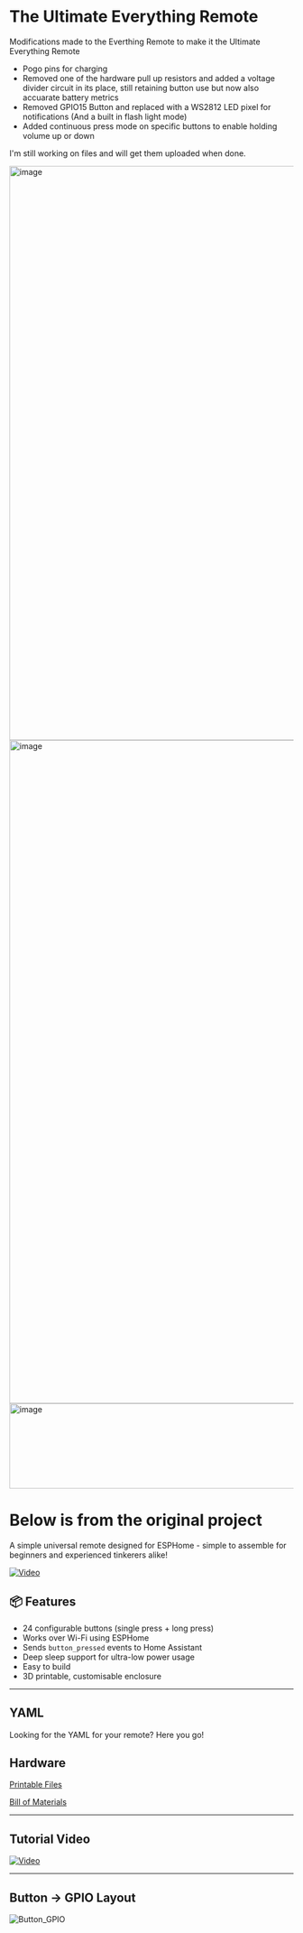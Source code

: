 # The Ultimate Everything Remote

Modifications made to the Everthing Remote to make it the Ultimate Everything Remote
- Pogo pins for charging
- Removed one of the hardware pull up resistors and added a voltage divider circuit in its place, still retaining button use but now also accuarate battery metrics
- Removed GPIO15 Button and replaced with a WS2812 LED pixel for notifications (And a built in flash light mode)
- Added continuous press mode on specific buttons to enable holding volume up or down

I'm still working on files and will get them uploaded when done.

<img width="1151" height="1018" alt="image" src="https://github.com/user-attachments/assets/0bd6daff-3f87-42ff-a269-1e25a8250d1b" />

<img width="551" height="1176" alt="image" src="https://github.com/user-attachments/assets/ee3f532f-f0ac-485d-9715-eec5b9755518" />

<img width="866" height="151" alt="image" src="https://github.com/user-attachments/assets/db9a5f2b-f90a-42ae-bc96-a318463362c1" />


# Below is from the original project

A simple universal remote designed for ESPHome - simple to assemble for beginners and experienced tinkerers alike! 

[![Video](https://img.youtube.com/vi/Pe_ozZkrRAw/maxresdefault.jpg)](https://www.youtube.com/watch?v=Pe_ozZkrRAw)


## 📦 Features

- 24 configurable buttons (single press + long press)
- Works over Wi-Fi using ESPHome
- Sends `button_pressed` events to Home Assistant
- Deep sleep support for ultra-low power usage
- Easy to build
- 3D printable, customisable enclosure

---

## YAML

Looking for the YAML for your remote? Here you go!


## Hardware

[Printable Files](https://www.printables.com/model/1281626-everything-remote-esp32-powered-universal-remote)

[Bill of Materials](https://github.com/TheStockPot/TheEverythingRemote/blob/main/Bill%20Of%20Materials.md)

---

## Tutorial Video

[![Video](https://img.youtube.com/vi/JU_7mb1ue7o/maxresdefault.jpg)](https://www.youtube.com/watch?v=JU_7mb1ue7o)


---

## Button -> GPIO Layout

![Button_GPIO](https://github.com/user-attachments/assets/2e815270-fa7c-42a7-87e6-7fd56a0b1cad)
